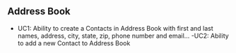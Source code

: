 ## Address Book

- UC1: Ability to create a Contacts in Address 
Book with first and last names, address, 
city, state, zip, phone number and 
email…
-UC2: Ability to add a new 
Contact to Address Book